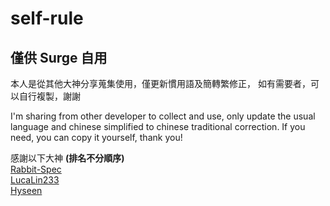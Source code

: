 # self-rule
## 僅供 Surge 自用
本人是從其他大神分享蒐集使用，僅更新慣用語及簡轉繁修正，
如有需要者，可以自行複製，謝謝

I'm sharing from other developer to collect and use, only update the usual language and chinese simplified to chinese traditional correction.
If you need, you can copy it yourself, thank you!

感謝以下大神 **(排名不分順序)**  
[Rabbit-Spec](https://github.com/Rabbit-Spec)  
[LucaLin233](https://github.com/LucaLin233)  
[Hyseen](https://github.com/Hyseen)  
